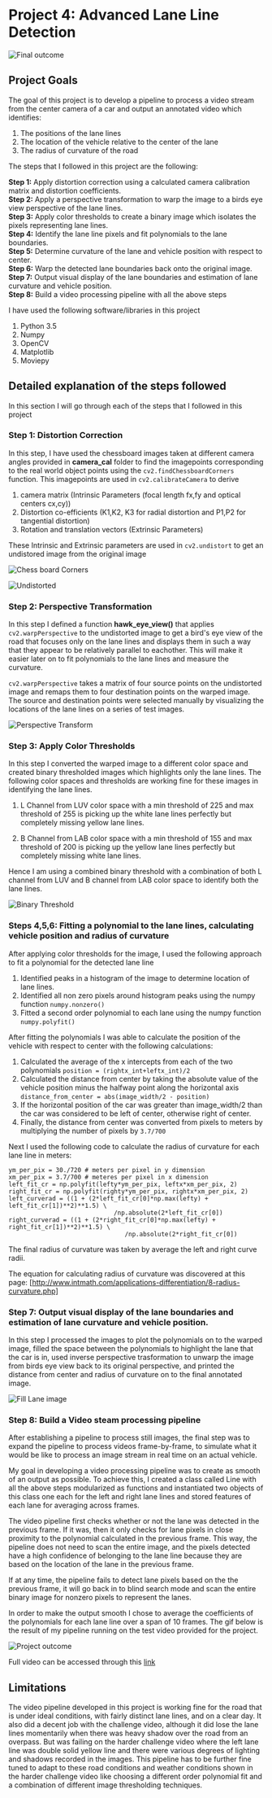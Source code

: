 # Project 4: Advanced Lane Line Detection

![Final outcome](Folder_for_writeup/sample_result.gif)

## Project Goals

The goal of this project is to develop a pipeline to process a video stream from the center camera of a car and output an annotated video which identifies:

1. The positions of the lane lines
2. The location of the vehicle relative to the center of the lane
3. The radius of curvature of the road

The steps that I followed in this project are the following:

**Step 1:** Apply distortion correction using a calculated camera calibration matrix and distortion coefficients.    
**Step 2:** Apply a perspective transformation to warp the image to a birds eye view perspective of the lane lines.    
**Step 3:** Apply color thresholds to create a binary image which isolates the pixels representing lane lines.      
**Step 4:** Identify the lane line pixels and fit polynomials to the lane boundaries.              
**Step 5:** Determine curvature of the lane and vehicle position with respect to center.         
**Step 6:** Warp the detected lane boundaries back onto the original image.                
**Step 7:** Output visual display of the lane boundaries and estimation of lane curvature and vehicle position.         
**Step 8:** Build a video processing pipeline with all the above steps         

I have used the following software/libraries in this project

1. Python 3.5
2. Numpy
3. OpenCV
4. Matplotlib
5. Moviepy

## Detailed explanation of the steps followed

In this section I will go through each of the steps that I followed in this project 

### Step 1: Distortion Correction

In this step, I have used the chessboard images taken at different camera angles provided in **camera_cal** folder to find the imagepoints corresponding to the real world object points using the ```cv2.findChessboardCorners``` function. This imagepoints are used in ```cv2.calibrateCamera``` to derive 

1. camera matrix (Intrinsic Parameters (focal length fx,fy and optical centers cx,cy))
2. Distortion co-efficients (K1,K2, K3 for radial distortion and P1,P2 for tangential distortion)
3. Rotation and translation vectors (Extrinsic Parameters)

These Intrinsic and Extrinsic parameters are used in ```cv2.undistort``` to get an undistored image from the original image

![Chess board Corners](Folder_for_writeup/Orig_and_corner_detected_img.png)   

![Undistorted](Folder_for_writeup/Orig_and_undistorted_img.png)

### Step 2: Perspective Transformation

In this step I defined a function **hawk_eye_view()** that applies ```cv2.warpPerspective``` to the undistorted image to get a bird's eye view of the road that focuses only on the lane lines and displays them in such a way that they appear to be relatively parallel to eachother. This will make it easier later on to fit polynomials to the lane lines and measure the curvature.

```cv2.warpPerspective``` takes a matrix of four source points on the undistorted image and remaps them to four destination points on the warped image. The source and destination points were selected manually by visualizing the locations of the lane lines on a series of test images.

![Perspective Transform](Folder_for_writeup/Orig_and_Perspective_transformed_img.png)

### Step 3: Apply Color Thresholds

In this step I converted the warped image to a different color space and created binary thresholded images which highlights only the lane lines. The following color spaces and thresholds are working fine for these images in identifying the lane lines.

1. L Channel from LUV color space with a min threshold of 225 and max threshold of 255 is picking up the white lane lines perfectly but completely missing yellow lane lines.

2. B Channel from LAB color space with a min threshold of 155 and max threshold of 200 is picking up the yellow lane lines perfectly but completely missing white lane lines.

Hence I am using a combined binary threshold with a combination of both L channel from LUV and B channel from LAB color space to identify both the lane lines.

![Binary Threshold](Folder_for_writeup/Binary_Threshold_img.png)

### Steps 4,5,6: Fitting a polynomial to the lane lines, calculating vehicle position and radius of curvature

After applying color thresholds for the image, I used the following approach to fit a polynomial for the detected lane line

1. Identified peaks in a histogram of the image to determine location of lane lines.
2. Identified all non zero pixels around histogram peaks using the numpy function ```numpy.nonzero()```
3. Fitted a second order polynomial to each lane using the numpy function ```numpy.polyfit()```

After fitting the polynomials I was able to calculate the position of the vehicle with respect to center with the following calculations:

1. Calculated the average of the x intercepts from each of the two polynomials ```position = (rightx_int+leftx_int)/2```   
2. Calculated the distance from center by taking the absolute value of the vehicle position minus the halfway point along the horizontal axis ```distance_from_center = abs(image_width/2 - position)```   
3. If the horizontal position of the car was greater than image_width/2 than the car was considered to be left of center, otherwise right of center.  
4. Finally, the distance from center was converted from pixels to meters by multiplying the number of pixels by ```3.7/700```

Next I used the following code to calculate the radius of curvature for each lane line in meters:
```
ym_per_pix = 30./720 # meters per pixel in y dimension
xm_per_pix = 3.7/700 # meteres per pixel in x dimension
left_fit_cr = np.polyfit(lefty*ym_per_pix, leftx*xm_per_pix, 2)
right_fit_cr = np.polyfit(righty*ym_per_pix, rightx*xm_per_pix, 2)
left_curverad = ((1 + (2*left_fit_cr[0]*np.max(lefty) + left_fit_cr[1])**2)**1.5) \
                             /np.absolute(2*left_fit_cr[0])
right_curverad = ((1 + (2*right_fit_cr[0]*np.max(lefty) + right_fit_cr[1])**2)**1.5) \
                                /np.absolute(2*right_fit_cr[0])
```

The final radius of curvature was taken by average the left and right curve radii.

The equation for calculating radius of curvature was discovered at this page: [http://www.intmath.com/applications-differentiation/8-radius-curvature.php]

### Step 7: Output visual display of the lane boundaries and estimation of lane curvature and vehicle position.

In this step I processed the images to plot the polynomials on to the warped image, filled the space between the polynomials to highlight the lane that the car is in, used inverse perspective trasformation to unwarp the image from birds eye view back to its original perspective, and printed the distance from center and radius of curvature on to the final annotated image.

![Fill Lane image](Folder_for_writeup/Fill_Lane_img.png)

### Step 8: Build a Video steam processing pipeline

After establishing a pipeline to process still images, the final step was to expand the pipeline to process videos frame-by-frame, to simulate what it would be like to process an image stream in real time on an actual vehicle.

My goal in developing a video processing pipeline was to create as smooth of an output as possible. To achieve this, I created a class called Line with all the above steps modularized as functions and instantiated two objects of this class one each for the left and right lane lines and stored features of each lane for averaging across frames.

The video pipeline first checks whether or not the lane was detected in the previous frame. If it was, then it only checks for lane pixels in close proximity to the polynomial calculated in the previous frame. This way, the pipeline does not need to scan the entire image, and the pixels detected have a high confidence of belonging to the lane line because they are based on the location of the lane in the previous frame.

If at any time, the pipeline fails to detect lane pixels based on the the previous frame, it will go back in to blind search mode and scan the entire binary image for nonzero pixels to represent the lanes.

In order to make the output smooth I chose to average the coefficients of the polynomials for each lane line over a span of 10 frames. The gif below is the result of my pipeline running on the test video provided for the project.

![Project outcome](Folder_for_writeup/result.gif)

Full video can be accessed through this [link](https://youtu.be/EXsJvmBQYmA)

## Limitations

The video pipeline developed in this project is working fine for the road that is under ideal conditions, with fairly distinct lane lines, and on a clear day. It also did a decent job with the challenge video, although it did lose the lane lines momentarily when there was heavy shadow over the road from an overpass. But was failing on the harder challenge video where the left lane line was double solid yellow line and there were various degrees of lighting and shadows recorded in the images. This pipeline has to be further fine tuned to adapt to these road conditions and weather conditions shown in the harder challenge video like choosing a different order polynomial fit and a combination of different image thresholding techniques. 
